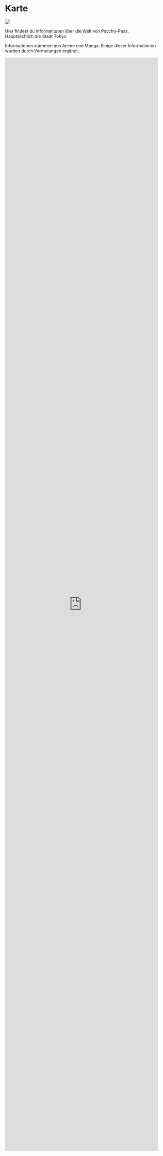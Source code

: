 # Karte

<img src="https://frank-mayer.github.io/psycho-pass-pnp/img/shion.png" style="max-height:32rem;object-fit:contain;" />

Hier findest du Informationen über die Welt von Psycho-Pass. Hauptsächlich die Stadt Tokyo.

Informationen stammen aus Anime und Manga. Einige dieser Informationen wurden durch Vermutungen ergänzt.

<iframe src="https://www.google.com/maps/d/embed?mid=1A0zMX6we2K_AGhroHL1XE8AjvsoXBqI&ehbc=2E312F" style="width:100%;height:90vh;border:none;display:block;"></iframe>
